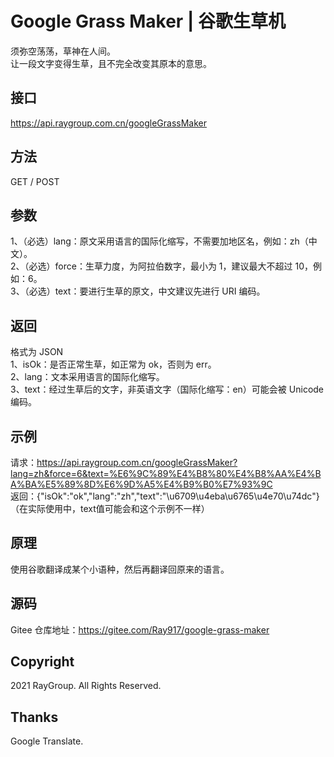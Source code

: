 # Google Grass Maker | 谷歌生草机
须弥空荡荡，草神在人间。  
让一段文字变得生草，且不完全改变其原本的意思。
## 接口
https://api.raygroup.com.cn/googleGrassMaker
## 方法
GET / POST  
## 参数
1、（必选）lang：原文采用语言的国际化缩写，不需要加地区名，例如：zh（中文）。  
2、（必选）force：生草力度，为阿拉伯数字，最小为 1，建议最大不超过 10，例如：6。  
3、（必选）text：要进行生草的原文，中文建议先进行 URI 编码。  
## 返回
格式为 JSON  
1、isOk：是否正常生草，如正常为 ok，否则为 err。  
2、lang：文本采用语言的国际化缩写。  
3、text：经过生草后的文字，非英语文字（国际化缩写：en）可能会被 Unicode 编码。  
## 示例
请求：https://api.raygroup.com.cn/googleGrassMaker?lang=zh&force=6&text=%E6%9C%89%E4%B8%80%E4%B8%AA%E4%BA%BA%E5%89%8D%E6%9D%A5%E4%B9%B0%E7%93%9C  
返回：{"isOk":"ok","lang":"zh","text":"\u6709\u4eba\u6765\u4e70\u74dc"}（在实际使用中，text值可能会和这个示例不一样）
## 原理
使用谷歌翻译成某个小语种，然后再翻译回原来的语言。
## 源码
Gitee 仓库地址：https://gitee.com/Ray917/google-grass-maker
## Copyright
2021 RayGroup. All Rights Reserved.
## Thanks
Google Translate.

